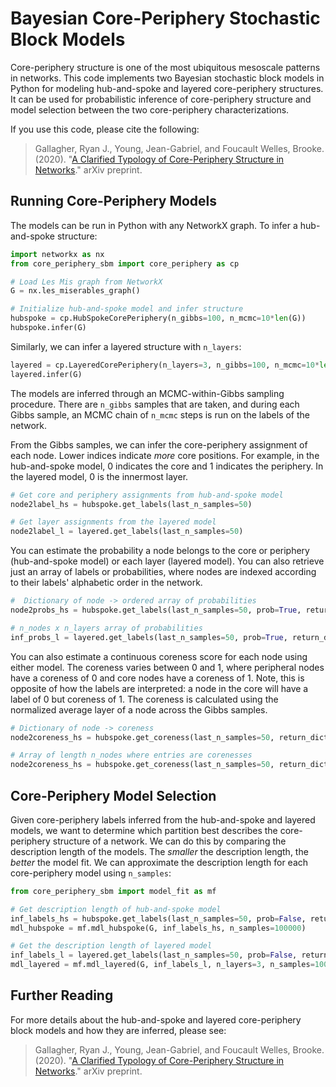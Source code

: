 # Bayesian Core-Periphery Stochastic Block Models

Core-periphery structure is one of the most ubiquitous mesoscale patterns in networks. This code implements two Bayesian stochastic block models in Python for modeling hub-and-spoke and layered core-periphery structures. It can be used for probabilistic inference of core-periphery structure and model selection between the two core-periphery characterizations.

If you use this code, please cite the following:

> Gallagher, Ryan J., Young, Jean-Gabriel, and Foucault Welles, Brooke. (2020). "[A Clarified Typology of Core-Periphery Structure in Networks](https://arxiv.org/abs/2005.10191)." arXiv preprint.

## Running Core-Periphery Models

The models can be run in Python with any NetworkX graph. To infer a hub-and-spoke structure:

```python
import networkx as nx
from core_periphery_sbm import core_periphery as cp

# Load Les Mis graph from NetworkX
G = nx.les_miserables_graph()

# Initialize hub-and-spoke model and infer structure
hubspoke = cp.HubSpokeCorePeriphery(n_gibbs=100, n_mcmc=10*len(G))
hubspoke.infer(G)
```

Similarly, we can infer a layered structure with `n_layers`:

```python
layered = cp.LayeredCorePeriphery(n_layers=3, n_gibbs=100, n_mcmc=10*len(G))
layered.infer(G)
```

The models are inferred through an MCMC-within-Gibbs sampling procedure. There are `n_gibbs` samples that are taken, and during each Gibbs sample, an MCMC chain of `n_mcmc` steps is run on the labels of the network.


From the Gibbs samples, we can infer the core-periphery assignment of each node. Lower indices indicate *more* core positions. For example, in the hub-and-spoke model, 0 indicates the core and 1 indicates the periphery. In the layered model, 0 is the innermost layer.

```python
# Get core and periphery assignments from hub-and-spoke model
node2label_hs = hubspoke.get_labels(last_n_samples=50)

# Get layer assignments from the layered model
node2label_l = layered.get_labels(last_n_samples=50)
```

You can estimate the probability a node belongs to the core or periphery (hub-and-spoke model) or each layer (layered model). You can also retrieve just an array of labels or probabilities, where nodes are indexed according to their labels' alphabetic order in the network.

```python
#  Dictionary of node -> ordered array of probabilities
node2probs_hs = hubspoke.get_labels(last_n_samples=50, prob=True, return_dict=True)

# n_nodes x n_layers array of probabilities
inf_probs_l = layered.get_labels(last_n_samples=50, prob=True, return_dict=False)
```

You can also estimate a continuous coreness score for each node using either model. The coreness varies between 0 and 1, where peripheral nodes have a coreness of 0 and core nodes have a coreness of 1. Note, this is opposite of how the labels are interpreted: a node in the core will have a label of 0 but coreness of 1. The coreness is calculated using the normalized average layer of a node across the Gibbs samples.

```python
# Dictionary of node -> coreness
node2coreness_hs = hubspoke.get_coreness(last_n_samples=50, return_dict=True)

# Array of length n_nodes where entries are corenesses
node2coreness_hs = hubspoke.get_coreness(last_n_samples=50, return_dict=False)
```

## Core-Periphery Model Selection

Given core-periphery labels inferred from the hub-and-spoke and layered models, we want to determine which partition best describes the core-periphery structure of a network. We can do this by comparing the description length of the models. The *smaller* the description length, the *better* the model fit. We can approximate the description length for each core-periphery model using `n_samples`:

```python
from core_periphery_sbm import model_fit as mf

# Get description length of hub-and-spoke model
inf_labels_hs = hubspoke.get_labels(last_n_samples=50, prob=False, return_dict=False)
mdl_hubspoke = mf.mdl_hubspoke(G, inf_labels_hs, n_samples=100000)

# Get the description length of layered model
inf_labels_l = layered.get_labels(last_n_samples=50, prob=False, return_dict=False)
mdl_layered = mf.mdl_layered(G, inf_labels_l, n_layers=3, n_samples=100000)
```

## Further Reading

For more details about the hub-and-spoke and layered core-periphery block models and how they are inferred, please see:

> Gallagher, Ryan J., Young, Jean-Gabriel, and Foucault Welles, Brooke. (2020). "[A Clarified Typology of Core-Periphery Structure in Networks](https://arxiv.org/abs/2005.10191)." arXiv preprint.
